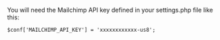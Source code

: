 You will need the Mailchimp API key defined in your settings.php file like this:

~~~~
$conf['MAILCHIMP_API_KEY'] = 'xxxxxxxxxxxx-us8';
~~~~
